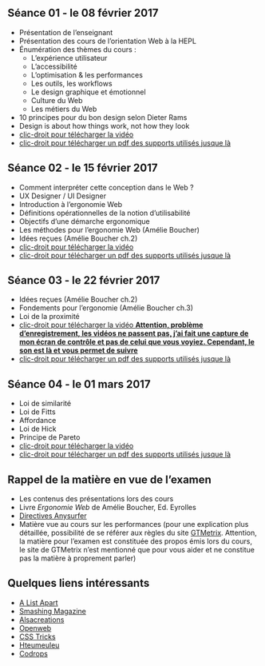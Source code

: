 
## Séance 01 - le 08 février 2017

- Présentation de l’enseignant
- Présentation des cours de l’orientation Web à la HEPL
- Énumération des thèmes du cours :
	- L’expérience utilisateur
	- L’accessibilité
	- L’optimisation & les performances
	- Les outils, les workflows
	- Le design graphique et émotionnel
	- Culture du Web
	- Les métiers du Web
- 10 principes pour du bon design selon Dieter Rams
- Design is about how things work, not how they look
- [clic-droit pour télécharger la vidéo](http://www.domy.be/design-web/2017/cours1.mp4)
- [clic-droit pour télécharger un pdf des supports utilisés jusque là](http://www.domy.be/design-web/2017/sc01.pdf)

## Séance 02 - le 15 février 2017

- Comment interpréter cette conception dans le Web ?
- UX Designer / UI Designer
- Introduction à l’ergonomie Web
- Définitions opérationnelles de la notion d’utilisabilité
- Objectifs d’une démarche ergonomique
- Les méthodes pour l’ergonomie Web (Amélie Boucher)
- Idées reçues (Amélie Boucher ch.2)
- [clic-droit pour télécharger la vidéo](http://www.domy.be/design-web/2017/cours2.mp4)
- [clic-droit pour télécharger un pdf des supports utilisés jusque là](http://www.domy.be/design-web/2017/sc02.pdf)

## Séance 03 - le 22 février 2017

- Idées reçues (Amélie Boucher ch.2)
- Fondements pour l’ergonomie (Amélie Boucher ch.3)
- Loi de la proximité
- [clic-droit pour télécharger la vidéo __Attention, problème d’enregistrement, les vidéos ne passent pas, j’ai fait une capture de mon écran de contrôle et pas de celui que vous voyiez. Cependant, le son est là et vous permet de suivre__](http://www.domy.be/design-web/2017/cours3.mp4)
- [clic-droit pour télécharger un pdf des supports utilisés jusque là](http://www.domy.be/design-web/2017/sc03.pdf)

## Séance 04 - le 01 mars 2017

- Loi de similarité
- Loi de Fitts
- Affordance
- Loi de Hick
- Principe de Pareto
- [clic-droit pour télécharger la vidéo](http://www.domy.be/design-web/2017/cours4.mp4)
- [clic-droit pour télécharger un pdf des supports utilisés jusque là](http://www.domy.be/design-web/2017/sc04.pdf)

## Rappel de la matière en vue de l’examen
- Les contenus des présentations lors des cours
- Livre *Ergonomie Web* de Amélie Boucher, Ed. Eyrolles
- [Directives Anysurfer](http://www.anysurfer.be/fr/en-pratique/directives)
- Matière vue au cours sur les performances (pour une explication plus détaillée, possibilité de se référer aux règles du site [GTMetrix](http://gtmetrix.com/recommendations.html). Attention, la matière pour l’examen est constituée des propos émis lors du cours, le site de GTMetrix n’est mentionné que pour vous aider et ne constitue pas la matière à proprement parler)

## Quelques liens intéressants
- [A List Apart](http://www.alistapart.com)
- [Smashing Magazine](http://www.smashingmagazine.com)
- [Alsacreations](http://www.alsacreations.com)
- [Openweb](http://openweb.eu.org)
- [CSS Tricks](http://www.css-tricks.com)
- [Hteumeuleu](http://www.hteumeuleu.fr)
- [Codrops](http://tympanus.net/codrops/)
